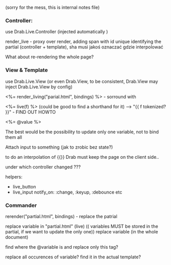 (sorry for the mess, this is internal notes file)

### Controller:

use Drab.Live.Controller (injected automatically )

render_live - proxy over render, adding span with id unique identifying the partial (controller + template), sha
musi jakoś oznaczać gdzie interpolować


What about re-rendering the whole page?



### View & Template

use Drab.Live.View (or even Drab.View, to be consistent, Drab.View may inject Drab.Live.View by config)

<%= render_living("parial.html", bindings) %> - sorround with <span>

<%= live(f) %> (could be good to find a shorthand for it)
  --> "{{ f tokenized? }}" - FIND OUT HOWTO
<div class="class-<%= live(@class) %>"><%= @value %></div>

The best would be the possibility to update only one variable, not to bind them all


Attach input to something (jak to zrobic bez state?)

to do an interpolation of {{}} Drab must keep the page on the client side..

<div> under which controller changed ???


helpers:

* live_button
* live_input notify_on: :change, :keyup, :debounce etc

### Commander

rerender("partial.html", bindings) - replace the patrial

replace variable in "partial.html" (live) (( variables MUST be stored in the partial, if we want to update the only one))
replace variable (in the whole document)

find where the @variable is and replace only this tag?

replace all occurences of variable? find it in the actual template?
